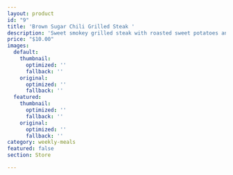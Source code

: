 ```yaml
---
layout: product
id: "9"
title: 'Brown Sugar Chili Grilled Steak '
description: 'Sweet smokey grilled steak with roasted sweet potatoes and steamed broccoli '
price: "$10.00"
images:
  default:
    thumbnail:
      optimized: ''
      fallback: ''
    original:
      optimized: ''
      fallback: ''
  featured:
    thumbnail:
      optimized: ''
      fallback: ''
    original:
      optimized: ''
      fallback: ''
category: weekly-meals
featured: false
section: Store

---
```

